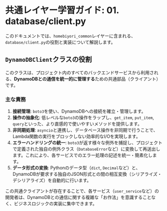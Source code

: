 # 共通レイヤー学習ガイド: 01. database/client.py

このドキュメントでは、`homebiyori_common`レイヤーに含まれる、`database/client.py`の役割と実装について解説します。

## `DynamoDBClient`クラスの役割

このクラスは、プロジェクト内のすべてのバックエンドサービスから利用される、**DynamoDBとの通信を統一的に管理する**ための共通部品（クライアント）です。

### 主な責務

1.  **接続管理**: `boto3`を使い、DynamoDBへの接続を確立・管理します。
2.  **操作の抽象化**: 低レベルな`boto3`の操作をラップし、`get_item`, `put_item`, `query`といった、より直感的で使いやすいメソッドを提供します。
3.  **非同期処理**: `asyncio`と連携し、データベース操作を非同期で行うことで、Lambda関数の実行をブロックしない効率的なI/Oを実現します。
4.  **エラーハンドリングの統一**: `boto3`が返す様々な例外を捕捉し、プロジェクトで定義された独自の例外クラス（`DatabaseError`など）に変換して再送出します。これにより、各サービスでのエラー処理の記述を統一・簡素化します。
5.  **データ形式の変換**: Pythonのデータ型（`dict`, `Decimal`など）と、DynamoDBが要求する独自のJSON形式との間の相互変換（シリアライズ・デシリアライズ）を自動的に行います。

この共通クライアントが存在することで、各サービス（`user_service`など）の開発者は、DynamoDBとの通信に関する複雑な「お作法」を意識することなく、ビジネスロジックの実装に集中できます。
